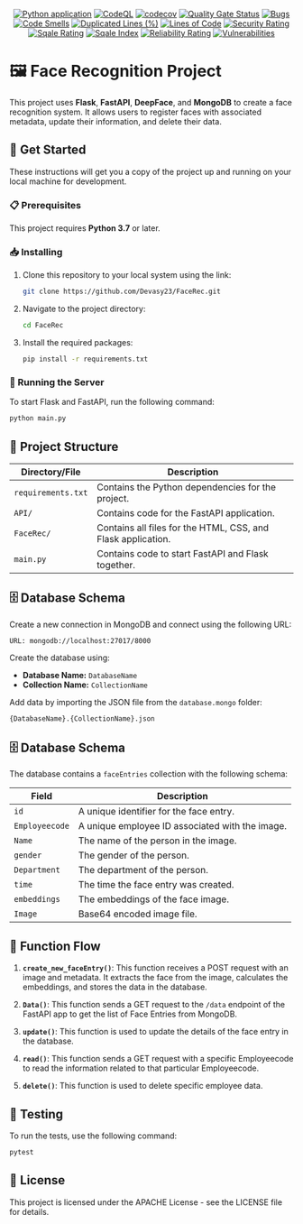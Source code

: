 <p align="center">
    <a href="https://github.com/devansh-shah-11/FaceRec/actions/workflows/python-app.yml"><img src="https://github.com/devansh-shah-11/FaceRec/actions/workflows/python-app.yml/badge.svg" alt="Python application"></a>
    <a href="https://github.com/devansh-shah-11/FaceRec/actions/workflows/codeql.yml"><img src="https://github.com/devansh-shah-11/FaceRec/actions/workflows/codeql.yml/badge.svg" alt="CodeQL"></a>
    <a href="https://codecov.io/gh/devansh-shah-11/FaceRec"><img src="https://codecov.io/gh/devansh-shah-11/FaceRec/branch/main/graph/badge.svg" alt="codecov"></a>
    <a href="https://sonarcloud.io/dashboard?id=Devasy23_FaceRec"><img src="https://sonarcloud.io/api/project_badges/measure?project=Devasy23_FaceRec&metric=alert_status" alt="Quality Gate Status"></a>
    <a href="https://sonarcloud.io/dashboard?id=Devasy23_FaceRec"><img src="https://sonarcloud.io/api/project_badges/measure?project=Devasy23_FaceRec&metric=bugs" alt="Bugs"></a>
    <a href="https://sonarcloud.io/dashboard?id=Devasy23_FaceRec"><img src="https://sonarcloud.io/api/project_badges/measure?project=Devasy23_FaceRec&metric=code_smells" alt="Code Smells"></a>
    <a href="https://sonarcloud.io/dashboard?id=Devasy23_FaceRec"><img src="https://sonarcloud.io/api/project_badges/measure?project=Devasy23_FaceRec&metric=duplicated_lines_density" alt="Duplicated Lines (%)"></a>
    <a href="https://sonarcloud.io/dashboard?id=Devasy23_FaceRec"><img src="https://sonarcloud.io/dashboard?id=Devasy23_FaceRec&metric=ncloc" alt="Lines of Code"></a>
    <a href="https://sonarcloud.io/dashboard?id=Devasy23_FaceRec"><img src="https://sonarcloud.io/dashboard?id=Devasy23_FaceRec&metric=security_rating" alt="Security Rating"></a>
    <a href="https://sonarcloud.io/dashboard?id=Devasy23_FaceRec"><img src="https://sonarcloud.io/dashboard?id=Devasy23_FaceRec&metric=sqale_rating" alt="Sqale Rating"></a>
    <!-- <a href="https://sonarcloud.io/dashboard?id=Devasy23_FaceRec"><img src="https://sonarcloud.io/dashboard?id=Devasy23_FaceRec&metric=coverage" alt="Coverage"></a> -->
    <a href="https://sonarcloud.io/dashboard?id=Devasy23_FaceRec"><img src="https://sonarcloud.io/dashboard?id=Devasy23_FaceRec&metric=sqale_index" alt="Sqale Index"></a>
    <a href="https://sonarcloud.io/dashboard?id=Devasy23_FaceRec"><img src="https://sonarcloud.io/dashboard?id=Devasy23_FaceRec&metric=reliability_rating" alt="Reliability Rating"></a>
    <a href="https://sonarcloud.io/dashboard?id=Devasy23_FaceRec"><img src="https://sonarcloud.io/dashboard?id=Devasy23_FaceRec&metric=vulnerabilities" alt="Vulnerabilities"></a>
</p>

# 🖼️ Face Recognition Project

This project uses **Flask**, **FastAPI**, **DeepFace**, and **MongoDB** to create a face recognition system. It allows users to register faces with associated metadata, update their information, and delete their data.

## 🚀 Get Started

These instructions will get you a copy of the project up and running on your local machine for development.

### 📋 Prerequisites

This project requires **Python 3.7** or later.

### 📥 Installing

1. Clone this repository to your local system using the link:

    ```bash
    git clone https://github.com/Devasy23/FaceRec.git
    ```

2. Navigate to the project directory:

    ```bash
    cd FaceRec
    ```

3. Install the required packages:

    ```bash
    pip install -r requirements.txt
    ```

### 🏁 Running the Server

To start Flask and FastAPI, run the following command:

```bash
python main.py
```
## 📂 Project Structure

| Directory/File      | Description                                       |
|---------------------|---------------------------------------------------|
| `requirements.txt`  | Contains the Python dependencies for the project. |
| `API/`              | Contains code for the FastAPI application.       |
| `FaceRec/`          | Contains all files for the HTML, CSS, and Flask application. |
| `main.py`           | Contains code to start FastAPI and Flask together.|

## 🗄️ Database Schema

Create a new connection in MongoDB and connect using the following URL:

```arduino
URL: mongodb://localhost:27017/8000
```
Create the database using:

- **Database Name:** `DatabaseName`
- **Collection Name:** `CollectionName`

Add data by importing the JSON file from the `database.mongo` folder:

```bash
{DatabaseName}.{CollectionName}.json
```
## 🗄️ Database Schema

The database contains a `faceEntries` collection with the following schema:

| Field         | Description                                                   |
|---------------|---------------------------------------------------------------|
| `id`         | A unique identifier for the face entry.                      |
| `Employeecode` | A unique employee ID associated with the image.              |
| `Name`       | The name of the person in the image.                         |
| `gender`     | The gender of the person.                                    |
| `Department` | The department of the person.                                |
| `time`       | The time the face entry was created.                         |
| `embeddings` | The embeddings of the face image.                            |
| `Image`      | Base64 encoded image file.                                   |

## 🔄 Function Flow

1. **`create_new_faceEntry()`**: This function receives a POST request with an image and metadata. It extracts the face from the image, calculates the embeddings, and stores the data in the database.

2. **`Data()`**: This function sends a GET request to the `/data` endpoint of the FastAPI app to get the list of Face Entries from MongoDB.

3. **`update()`**: This function is used to update the details of the face entry in the database.

4. **`read()`**: This function sends a GET request with a specific Employeecode to read the information related to that particular Employeecode.

5. **`delete()`**: This function is used to delete specific employee data.

## 🧪 Testing

To run the tests, use the following command:

```bash
pytest
```
## 📜 License
This project is licensed under the APACHE License - see the LICENSE file for details.

